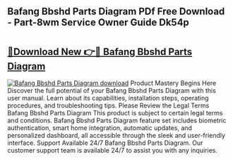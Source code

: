 ## Bafang Bbshd Parts Diagram PDf Free Download - Part-8wm Service Owner Guide Dk54p

# <h2><a href="http://dfjsokp.blite.top/?on=Bafang+Bbshd+Parts+Diagram">🔗Download New 👉🔴 Bafang Bbshd Parts Diagram</a></h2>

[![Bafang Bbshd Parts Diagram download](https://i.imgur.com/lujVjoI.png)](http://dfjsokp.blite.top/?on=Bafang+Bbshd+Parts+Diagram)
Product Mastery Begins Here Discover the full potential of your Bafang Bbshd Parts Diagram with this user manual. Learn about its capabilities, installation steps, operating procedures, and troubleshooting tips. Please Review the Legal Terms Bafang Bbshd Parts Diagram This product is subject to certain legal terms and conditions. Bafang Bbshd Parts Diagram feature set includes biometric authentication, smart home integration, automatic updates, and personalized dashboard, all accessible through the sleek and user-friendly interface. Support Available 24/7 Bafang Bbshd Parts Diagram. Our customer support team is available 24/7 to assist you with any inquiries.
